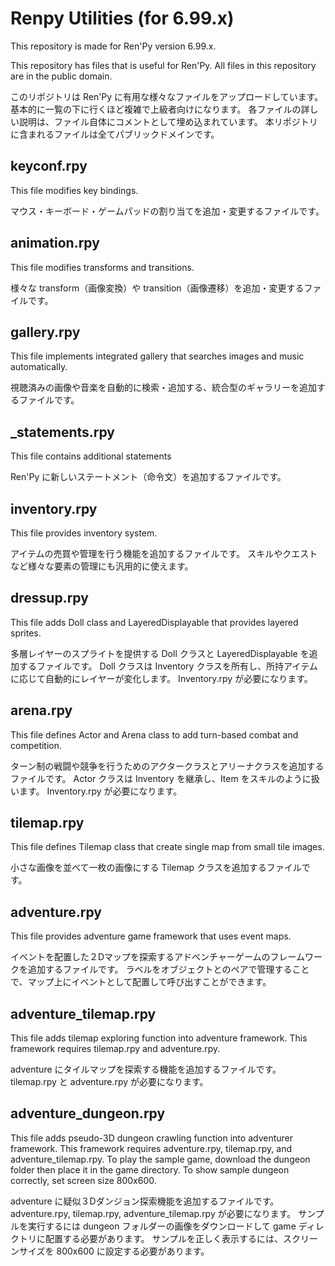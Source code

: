 # Renpy Utilities (for 6.99.x)

This repository is made for Ren'Py version 6.99.x.

This repository has files that is useful for Ren'Py.
All files in this repository are in the public domain.


このリポジトリは Ren'Py に有用な様々なファイルをアップロードしています。
基本的に一覧の下に行くほど複雑で上級者向けになります。
各ファイルの詳しい説明は、ファイル自体にコメントとして埋め込まれています。
本リポジトリに含まれるファイルは全てパブリックドメインです。


## keyconf.rpy
This file modifies key bindings.

マウス・キーボード・ゲームパッドの割り当てを追加・変更するファイルです。

## animation.rpy
This file modifies transforms and transitions.

様々な transform（画像変換）や transition（画像遷移）を追加・変更するファイルです。

## gallery.rpy
This file implements integrated gallery that searches images and music automatically.

視聴済みの画像や音楽を自動的に検索・追加する、統合型のギャラリーを追加するファイルです。

## _statements.rpy
This file contains additional statements

Ren'Py に新しいステートメント（命令文）を追加するファイルです。

## inventory.rpy
This file provides inventory system.

アイテムの売買や管理を行う機能を追加するファイルです。
スキルやクエストなど様々な要素の管理にも汎用的に使えます。

## dressup.rpy
This file adds Doll class and LayeredDisplayable that provides layered sprites.

多層レイヤーのスプライトを提供する Doll クラスと LayeredDisplayable を追加するファイルです。
Doll クラスは Inventory クラスを所有し、所持アイテムに応じて自動的にレイヤーが変化します。
Inventory.rpy が必要になります。

## arena.rpy
This file defines Actor and Arena class to add turn-based combat and competition.

ターン制の戦闘や競争を行うためのアクタークラスとアリーナクラスを追加するファイルです。
Actor クラスは Inventory を継承し、Item をスキルのように扱います。
Inventory.rpy が必要になります。

## tilemap.rpy
This file defines Tilemap class that create single map from small tile images.

小さな画像を並べて一枚の画像にする Tilemap クラスを追加するファイルです。

## adventure.rpy
This file provides adventure game framework that uses event maps.

イベントを配置した２Dマップを探索するアドベンチャーゲームのフレームワークを追加するファイルです。
ラベルをオブジェクトとのペアで管理することで、マップ上にイベントとして配置して呼び出すことができます。

## adventure_tilemap.rpy
This file adds tilemap exploring function into adventure framework.
This framework requires tilemap.rpy and adventure.rpy.

adventure にタイルマップを探索する機能を追加するファイルです。
tilemap.rpy と adventure.rpy が必要になります。

## adventure_dungeon.rpy
This file adds pseudo-3D dungeon crawling function into adventurer framework.
This framework requires adventure.rpy, tilemap.rpy, and adventure_tilemap.rpy.
To play the sample game, download the dungeon folder then place it in the game directory.
To show sample dungeon correctly, set screen size 800x600.

adventure に疑似３Dダンジョン探索機能を追加するファイルです。
adventure.rpy, tilemap.rpy, adventure_tilemap.rpy が必要になります。
サンプルを実行するには dungeon フォルダーの画像をダウンロードして game ディレクトリに配置する必要があります。
サンプルを正しく表示するには、スクリーンサイズを 800x600 に設定する必要があります。
